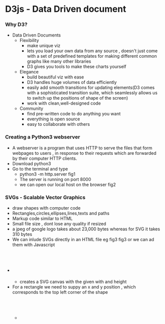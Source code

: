 # D3js - Data Driven document

### Why D3?
* Data Driven Documents
  * Flexibility 
    * make unique viz
    * lets you load your own data from any source , 
    doesn't just come with a set of predefined templates for making different common graphs like many other libraries
    * D3 gives you tools to make these charts yourself 
  * Elegance
    * build beautiful viz with ease
    * D3 handles huge volumes of data efficiently
    * easily add smooth transitions for updating elements(D3 comes with a sophisticated transition suite, which seamlessly allows us to switch up the positions of shape of the screen)
    * work with clean,well-designed code
  * Community
    * find pre-written code to do anything you want
    * everything is open source 
    * easy to collaborate with others
    
### Creating a Python3 webserver 
  * A webserver is a program that uses HTTP to serve the files that form webpages to users , in response to their requests which are forwarded by their computer HTTP clients.
  * Download python3
  * Go to the terminal and type
    * python3 -m http.server
fig1
    * The server is running on port 8000
    * we can open our local host on the browser
fig2

### SVGs - Scalable Vector Graphics
  * draw shapes with computer code
  * Rectangles,circles,ellipses,lines,texts and paths
  * Markup code similar to HTML
  * Small file size , dont lose any quality if resized
  * a jpeg of google logo takes about 23,000 bytes whereas for SVG it takes 310 bytes
  * We can inlude SVGs directly in an HTML file eg fig3
 fig3
      or we can ad them with Javascript
  * ##### <svg width="400" height="60"></svg>
    * creates a SVG canvas with the given with and height
  * For a rectangle we need to suppy an x and y position , which corresponds to the top left corner of the shape
    * ##### <svg width="400" height="60">
       ##### <!-- "x" and "y" coordinates give a shape its position (top left hand corner) -->
       ##### <rect x="0" y="0" width="50" height="50" fill="green"></rect></svg>
  
  
  

